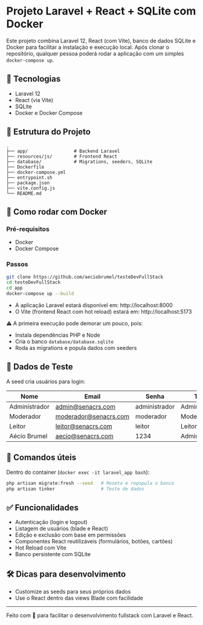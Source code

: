 # Projeto Laravel + React + SQLite com Docker

Este projeto combina Laravel 12, React (com Vite), banco de dados SQLite e Docker para facilitar a instalação e execução local. Após clonar o repositório, qualquer pessoa poderá rodar a aplicação com um simples `docker-compose up`.

## 🚀 Tecnologias

- Laravel 12
- React (via Vite)
- SQLite
- Docker e Docker Compose

## 🧱 Estrutura do Projeto

```
.
├── app/                 # Backend Laravel
├── resources/js/        # Frontend React
├── database/            # Migrations, seeders, SQLite
├── Dockerfile
├── docker-compose.yml
├── entrypoint.sh
├── package.json
├── vite.config.js
└── README.md
```

## 🐳 Como rodar com Docker

### Pré-requisitos

- Docker
- Docker Compose

### Passos

```bash
git clone https://github.com/aeciobrumel/testeDevFullStack
cd testeDevFullStack
cd app
docker-compose up --build
```

- A aplicação Laravel estará disponível em: http://localhost:8000
- O Vite (frontend React com hot reload) estará em: http://localhost:5173

⚠️ A primeira execução pode demorar um pouco, pois:

- Instala dependências PHP e Node
- Cria o banco `database/database.sqlite`
- Roda as migrations e popula dados com seeders

## 🧪 Dados de Teste

A seed cria usuários para login:

| Nome          | Email                 | Senha         | Tipo          |
| ------------- | --------------------- | ------------- | ------------- |
| Administrador | admin@senacrs.com     | administrador | Administrador |
| Moderador     | moderador@senacrs.com | moderador     | Moderador     |
| Leitor        | leitor@senacrs.com    | leitor        | Leitor        |
| Aécio Brumel  | aecio@senacrs.com     | 1234          | Administrador |

## 🔄 Comandos úteis

Dentro do container (`docker exec -it laravel_app bash`):

```bash
php artisan migrate:fresh --seed   # Reseta e repopula o banco
php artisan tinker                 # Teste de dados
```

## ✅ Funcionalidades

- Autenticação (login e logout)
- Listagem de usuários (blade e React)
- Edição e exclusão com base em permissões
- Componentes React reutilizáveis (formulários, botões, cartões)
- Hot Reload com Vite
- Banco persistente com SQLite

## 🛠️ Dicas para desenvolvimento

- Customize as seeds para seus próprios dados
- Use o React dentro das views Blade com facilidade

---

Feito com 💙 para facilitar o desenvolvimento fullstack com Laravel e React.
